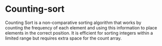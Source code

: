 # Counting-sort
Counting Sort is a non-comparative sorting algorithm that works by counting the frequency of each element and using this information to place elements in the correct position. It is efficient for sorting integers within a limited range but requires extra space for the count array.
